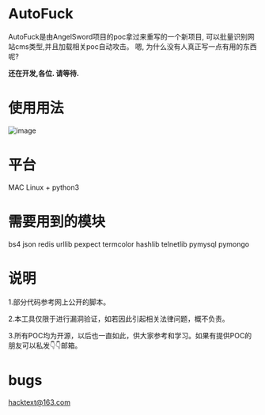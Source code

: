 # AutoFuck
AutoFuck是由AngelSword项目的poc拿过来重写的一个新项目, 可以批量识别网站cms类型,并且加载相关poc自动攻击。
嗯, 为什么没有人真正写一点有用的东西呢?


**还在开发,各位. 请等待.**



# 使用用法
![image](./images/angelsword.png)



# 平台
MAC Linux + python3


# 需要用到的模块
bs4
json
redis
urllib
pexpect
termcolor
hashlib
telnetlib
pymysql
pymongo


# 说明
1.部分代码参考网上公开的脚本。

2.本工具仅限于进行漏洞验证，如若因此引起相关法律问题，概不负责。

3.所有POC均为开源，以后也一直如此，供大家参考和学习。如果有提供POC的朋友可以私发👇👇邮箱。



# bugs
hacktext@163.com

